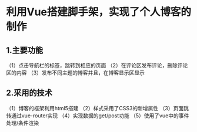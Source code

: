 # 利用Vue搭建脚手架，实现了个人博客的制作

## 1.主要功能
（1）点击导航栏的标签，跳转到相应的页面
（2）在评论区发布评论，删除评论区的内容
（3）发布不同主题的博客并且，在博客显示区显示

## 2.采用的技术
（1）博客的框架利用html5搭建
（2）样式采用了CSS3的新增属性
（3）页面跳转通过vue-router实现
（4）实现数据的get/post功能
（5）使用了vue中的事件处理/条件渲染
